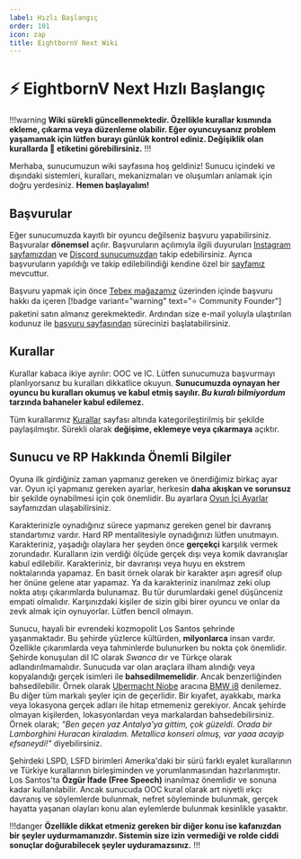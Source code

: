 ```yaml
---
label: Hızlı Başlangıç
order: 101
icon: zap
title: EightbornV Next Wiki
---
```


# :zap: EightbornV Next Hızlı Başlangıç

!!!warning
**Wiki sürekli güncellenmektedir. Özellikle kurallar kısmında ekleme, çıkarma veya düzenleme olabilir. Eğer oyuncuysanız problem yaşamamak için lütfen burayı günlük kontrol ediniz. Değişiklik olan kurallarda :star2: etiketini görebilirsiniz.**
!!!

Merhaba, sunucumuzun wiki sayfasına hoş geldiniz! Sunucu içindeki ve dışındaki sistemleri, kuralları, mekanizmaları ve oluşumları anlamak için doğru yerdesiniz. **Hemen başlayalım!**

## Başvurular

Eğer sunucumuzda kayıtlı bir oyuncu değilseniz başvuru yapabilirsiniz. Başvuralar **dönemsel** açılır. Başvuruların açılımıyla ilgili duyuruları [Instagram sayfamızdan](https://www.instagram.com/eightbornvofficial/) ve [Discord sunucumuzdan](https://discord.gg/eightborn) takip edebilirsiniz. Ayrıca başvuruların yapıldığı ve takip edilebilindiği kendine özel bir [sayfamız](https://eightbornv.com/basvuru) mevcuttur.

Başvuru yapmak için önce [Tebex mağazamız](https://eightnext.tebex.io/) üzerinden içinde başvuru hakkı da içeren [!badge variant="warning" text=":star: Community Founder"] paketini satın almanız gerekmektedir. Ardından size e-mail yoluyla ulaştırılan kodunuz ile [başvuru sayfasından](https://eightbornv.com/basvuru) sürecinizi başlatabilirsiniz.

## Kurallar

Kurallar kabaca ikiye ayrılır: OOC ve IC. Lütfen sunucumuza başvurmayı planlıyorsanız bu kuralları dikkatlice okuyun. **Sunucumuzda oynayan her oyuncu bu kuralları okumuş ve kabul etmiş sayılır. _Bu kuralı bilmiyordum_ tarzında bahaneler kabul edilemez.**

Tüm kurallarımız [Kurallar](/rules) sayfası altında kategorileştirilmiş bir şekilde paylaşılmıştır. Sürekli olarak **değişime, eklemeye veya çıkarmaya** açıktır.

## Sunucu ve RP Hakkında Önemli Bilgiler

Oyuna ilk girdiğiniz zaman yapmanız gereken ve önerdiğimiz birkaç ayar var. Oyun içi yapmanız gereken ayarlar, herkesin **daha akışkan ve sorunsuz** bir şekilde oynabilmesi için çok önemlidir. Bu ayarlara [Oyun İçi Ayarlar](/settings.md) sayfamızdan ulaşabilirsiniz.

Karakterinizle oynadığınız sürece yapmanız gereken genel bir davranış standartımız vardır. Hard RP mentalitesiyle oynadığınızı lütfen unutmayın. Karakteriniz, yaşadığı olaylara her şeyden önce **gerçekçi** karşılık vermek zorundadır. Kuralların izin verdiği ölçüde gerçek dışı veya komik davranışlar kabul edilebilir. Karakteriniz, bir davranışı veya huyu en ekstrem noktalarında yapamaz. En basit örnek olarak bir karakter aşırı agresif olup her önüne gelene atar yapamaz. Ya da karakteriniz inanılmaz zeki olup nokta atışı çıkarımlarda bulunamaz. Bu tür durumlardaki genel düşünceniz empati olmalıdır. Karşınızdaki kişiler de sizin gibi birer oyuncu ve onlar da zevk almak için oynuyorlar. Lütfen bencil olmayın.

Sunucu, hayali bir evrendeki kozmopolit Los Santos şehrinde yaşanmaktadır. Bu şehirde yüzlerce kültürden, **milyonlarca** insan vardır. Özellikle çıkarımlarda veya tahminlerde bulunurken bu nokta çok önemlidir. Şehirde konuşulan dil IC olarak _Swanca_ dır ve Türkçe olarak adlandırılmamalıdır. Sunucuda var olan araçlara ilham alındığı veya kopyalandığı gerçek isimleri ile **bahsedilmemelidir**. Ancak benzerliğinden bahsedilebilir. Örnek olarak [Ubermacht Niobe](https://gtacars.net/gta5/niobe) aracına [BMW i8](https://tr.wikipedia.org/wiki/BMW_i8#/media/Dosya:2016_BMW_i8.jpg) denilemez. Bu diğer tüm markalı şeyler için de geçerlidir. Bir kıyafet, ayakkabı, marka veya lokasyona gerçek adları ile hitap etmemeniz gerekiyor. Ancak şehirde olmayan kişilerden, lokasyonlardan veya markalardan bahsedebilirsiniz. Örnek olarak; _"Ben geçen yaz Antalya'ya gittim, çok güzeldi. Orada bir Lamborghini Huracan kiraladım. Metallica konseri olmuş, var yaaa acayip efsaneydi!"_ diyebilirsiniz.

Şehirdeki LSPD, LSFD birimleri Amerika'daki bir sürü farklı eyalet kurallarının ve Türkiye kurallarının birleşiminden ve yorumlanmasından hazırlanmıştır. Los Santos'ta **Özgür İfade (Free Speech)** inanılmaz önemlidir ve sonuna kadar kullanılabilir. Ancak sunucuda OOC kural olarak art niyetli ırkçı davranış ve söylemlerde bulunmak, nefret söyleminde bulunmak, gerçek hayatta yaşanan olayları konu alan eylemlerde bulunmak kesinlikle yasaktır.

!!!danger
**Özellikle dikkat etmeniz gereken bir diğer konu ise kafanızdan bir şeyler uydurmamanızdır. Sistemin size izin vermediği ve rolde ciddi sonuçlar doğurabilecek şeyler uyduramazsınız.**
!!!
